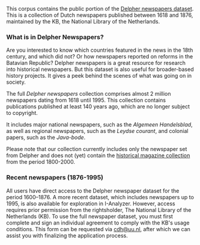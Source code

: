 This corpus contains the public portion of the [Delpher newspapers dataset](https://www.kb.nl/en/research-find/datasets/delpher-newspapers). This is a collection of Dutch newspapers published between 1618 and 1876, maintained by the KB, the National Library of the Netherlands.

### What is in Delpher Newspapers?

Are you interested to know which countries featured in the news in the 18th century, and which did not? Or how newspapers reported on reforms in the Batavian Republic? Delpher newspapers is a great resource for research into historical newspapers. But this dataset is also useful for broader-based history projects. It gives a peek behind the scenes of what was going on in society.

The full *Delpher newspapers* collection comprises almost 2 million newspapers dating from 1618 until 1995. This collection contains publications published at least 140 years ago, which are no longer subject to copyright.

It includes major national newspapers, such as the *Algemeen Handelsblad*, as well as regional newspapers, such as the *Leydse courant*, and colonial papers, such as the *Java-bode*.

Please note that our collection currently includes only the newspaper set from Delpher and does not (yet) contain the [historical magazine collection](https://www.kb.nl/en/research-find/datasets/delpher-magazines) from the period 1800-2000.

### Recent newspapers (1876-1995)

All users have direct access to the Delpher newspaper dataset for the period 1600–1876. A more recent dataset, which includes newspapers up to 1995, is also available for exploration in I-Analyzer. However, access requires prior permission from the rightsholder, The National Library of the Netherlands (KB). To use the full newspaper dataset, you must first complete and sign an individual agreement to comply with the KB's usage conditions. This form can be requested via
[cdh@uu.nl](mailto:cdh@uu.nl), after which we can assist you with finalizing the application process.
